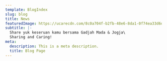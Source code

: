 ```yaml
---
template: BlogIndex
slug: blog
title: News
featuredImage: https://ucarecdn.com/8c0a704f-b2fb-48e6-8da1-0f74ea33d6da/
subtitle: |-
  Share yuk keseruan kamu bersama Gadjah Mada & Jogja\
  Sharing and Caring!
meta:
  description: This is a meta description.
  title: Blog Page
---
```


